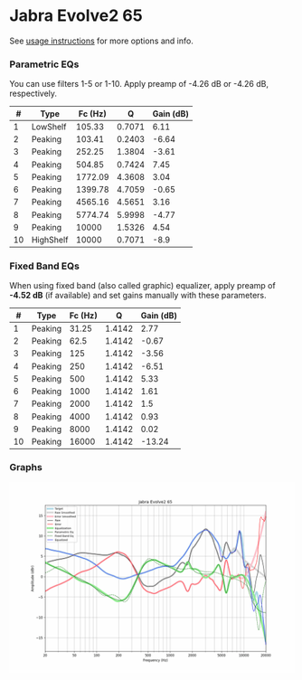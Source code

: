 # Jabra Evolve2 65
See [usage instructions](https://github.com/jaakkopasanen/AutoEq#usage) for more options and info.

### Parametric EQs
You can use filters 1-5 or 1-10. Apply preamp of -4.26 dB or -4.26 dB, respectively.

|   # | Type      |   Fc (Hz) |      Q |   Gain (dB) |
|-----|-----------|-----------|--------|-------------|
|   1 | LowShelf  |    105.33 | 0.7071 |        6.11 |
|   2 | Peaking   |    103.41 | 0.2403 |       -6.64 |
|   3 | Peaking   |    252.25 | 1.3804 |       -3.61 |
|   4 | Peaking   |    504.85 | 0.7424 |        7.45 |
|   5 | Peaking   |   1772.09 | 4.3608 |        3.04 |
|   6 | Peaking   |   1399.78 | 4.7059 |       -0.65 |
|   7 | Peaking   |   4565.16 | 4.5651 |        3.16 |
|   8 | Peaking   |   5774.74 | 5.9998 |       -4.77 |
|   9 | Peaking   |  10000    | 1.5326 |        4.54 |
|  10 | HighShelf |  10000    | 0.7071 |       -8.9  |

### Fixed Band EQs
When using fixed band (also called graphic) equalizer, apply preamp of **-4.52 dB** (if available) and set gains manually with these parameters.

|   # | Type    |   Fc (Hz) |      Q |   Gain (dB) |
|-----|---------|-----------|--------|-------------|
|   1 | Peaking |     31.25 | 1.4142 |        2.77 |
|   2 | Peaking |     62.5  | 1.4142 |       -0.67 |
|   3 | Peaking |    125    | 1.4142 |       -3.56 |
|   4 | Peaking |    250    | 1.4142 |       -6.51 |
|   5 | Peaking |    500    | 1.4142 |        5.33 |
|   6 | Peaking |   1000    | 1.4142 |        1.61 |
|   7 | Peaking |   2000    | 1.4142 |        1.5  |
|   8 | Peaking |   4000    | 1.4142 |        0.93 |
|   9 | Peaking |   8000    | 1.4142 |        0.02 |
|  10 | Peaking |  16000    | 1.4142 |      -13.24 |

### Graphs
![](./Jabra%20Evolve2%2065.png)
